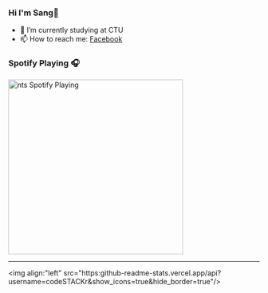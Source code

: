 ### Hi I'm Sang👋

- 🔭 I’m currently studying at CTU
- 📫 How to reach me: [Facebook](https://fb.com/thanhsanq.24)


### Spotify Playing 🎧
[<img src="https://spotify-playing-git-master.nts.vercel.app/api/spotify-playing" alt="nts Spotify Playing" width="350" />](https://open.spotify.com/user/31zlz6u7ti3a2jpx4y6ketovsnga)

---
<img align:"left" src="https:github-readme-stats.vercel.app/api?username=codeSTACKr&show_icons=true&hide_border=true"/> 